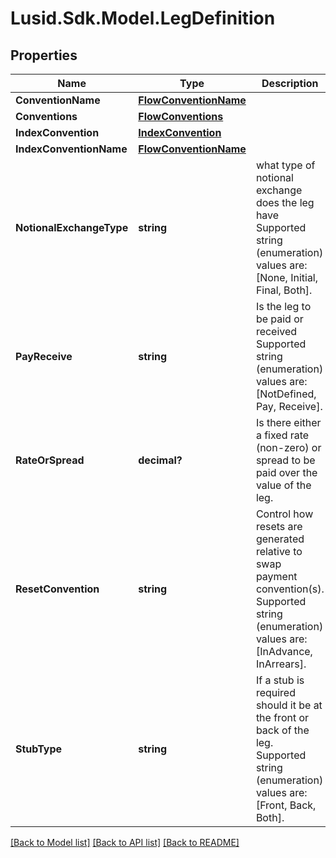 
# Lusid.Sdk.Model.LegDefinition

## Properties

Name | Type | Description | Notes
------------ | ------------- | ------------- | -------------
**ConventionName** | [**FlowConventionName**](FlowConventionName.md) |  | 
**Conventions** | [**FlowConventions**](FlowConventions.md) |  | 
**IndexConvention** | [**IndexConvention**](IndexConvention.md) |  | 
**IndexConventionName** | [**FlowConventionName**](FlowConventionName.md) |  | 
**NotionalExchangeType** | **string** | what type of notional exchange does the leg have  Supported string (enumeration) values are: [None, Initial, Final, Both]. | 
**PayReceive** | **string** | Is the leg to be paid or received  Supported string (enumeration) values are: [NotDefined, Pay, Receive]. | 
**RateOrSpread** | **decimal?** | Is there either a fixed rate (non-zero) or spread to be paid over the value of the leg. | 
**ResetConvention** | **string** | Control how resets are generated relative to swap payment convention(s).  Supported string (enumeration) values are: [InAdvance, InArrears]. | 
**StubType** | **string** | If a stub is required should it be at the front or back of the leg.  Supported string (enumeration) values are: [Front, Back, Both]. | 

[[Back to Model list]](../README.md#documentation-for-models)
[[Back to API list]](../README.md#documentation-for-api-endpoints)
[[Back to README]](../README.md)

